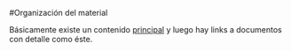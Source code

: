 #Organización del material

Básicamente existe un contenido [principal](readme.md) y luego hay links a documentos con detalle como éste.
